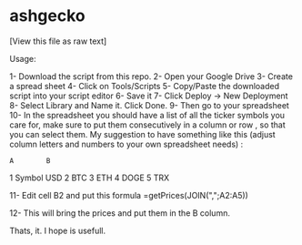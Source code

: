 # ashgecko
[View this file as raw text]

Usage:

1- Download the script from this repo.
2- Open your Google Drive
3- Create a spread sheet
4- Click on Tools/Scripts
5- Copy/Paste the downloaded script into your script editor
6- Save it
7- Click Deploy -> New Deployment
8- Select Library and Name it. Click Done.
9- Then go to your spreadsheet
10- In the spreadsheet you should have a list of all the ticker symbols you care for,
make sure to put them consecutively in a column or row , so that you can select them.
My suggestion to have something like this (adjust column letters and numbers to your own spreadsheet needs) :

    A        B
1   Symbol  USD
2   BTC
3   ETH
4   DOGE
5   TRX

11- Edit cell B2 and put this formula =getPrices(JOIN(",";A2:A5))

12- This will bring the prices and put them in the B column.


Thats, it.
I hope is usefull.
